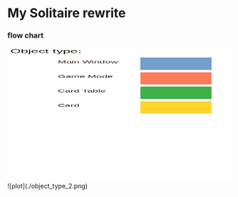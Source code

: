 # My Solitaire rewrite

### flow chart

<img src="./object_type_1.png" data-canonical-src="./object_type_1.png" width="600" height="300" />
![plot](./object_type_2.png)

